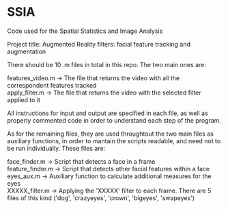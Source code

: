 # SSIA
Code used for the Spatial Statistics and Image Analysis

Project title: Augmented Reality filters: facial feature tracking and augmentation

There should be 10 .m files in total in this repo.
The two main ones are:

features_video.m -> The file that returns the video with all the correspondent features tracked \
apply_filter.m -> The file that returns the video with the selected filter applied to it

All instructions for input and output are specified in each file, as well as properly commented code in order to understand each step of the program.

As for the remaining files, they are used throughtout the two main files as auxiliary functions, in order to mantain the scripts readable, and need not to be run individually. These files are:

face_finder.m -> Script that detects a face in a frame \
feature_finder.m -> Script that detects other facial features within a face \
eyes_aux.m -> Auxiliary function to calculate additional measures for the eyes \
XXXXX_filter.m -> Applying the 'XXXXX' filter to each frame. There are 5 files of this kind ('dog', 'crazyeyes', 'crown', 'bigeyes', 'swapeyes')
